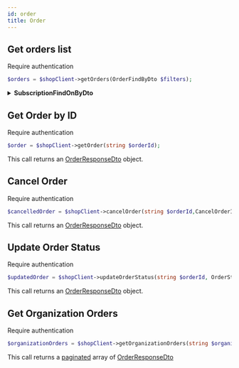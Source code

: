```yaml
---
id: order
title: Order
---
```


## Get orders list

<span class="badge badge--warning">Require authentication</span>

```php
$orders = $shopClient->getOrders(OrderFindByDto $filters);
```

<details>
<summary><b>SubscriptionFindOnByDto</b></summary>

|          Field           |             Type              | Required |                        Description                        |
| :----------------------: | :---------------------------: | :------: | :-------------------------------------------------------: |
|          **id**          |            string             |   :x:    |         Optional unique identifier of the order.          |
|         **type**         |      ShopProductTypeEnum      |   :x:    |    Optional type of product associated with the order.    |
|          **q**           |            string             |   :x:    |    Optional query string for searching within orders.     |
|         **date**         |            string             |   :x:    |           Optional specific date for the order.           |
|     **dateRangeMin**     |            string             |   :x:    | Optional minimum date range for searching within orders.  |
|     **dateRangeMax**     |            string             |   :x:    | Optional maximum date range for searching within orders.  |
| **scheduleDateRangeMin** |            string             |   :x:    |   Optional minimum scheduled date range for the order.    |
| **scheduleDateRangeMax** |            string             |   :x:    |   Optional maximum scheduled date range for the order.    |
|     **orderNumber**      |             float             |   :x:    |           Optional order number for the order.            |
|     **orderStatus**      |        OrderStatusEnum        |   :x:    |           Optional current status of the order.           |
|    **orderStatusTab**    |       OrderStatusEnum[]       |   :x:    |      Optional array of order statuses for filtering.      |
|      **customerId**      |            string             |   :x:    | Optional identifier of the customer who placed the order. |
|     **customerName**     |            string             |   :x:    |    Optional name of the customer who placed the order.    |
|    **meansOfPayment**    |            string             |   :x:    |       Optional means of payment used for the order.       |
|     **serviceType**      |  OrganizationServiceTypeEnum  |   :x:    |    Optional type of service associated with the order.    |
|        **amount**        |             float             |   :x:    |               Optional amount of the order.               |
|    **filterByUsage**     | OrganizationFilterByUsageEnum |   :x:    | Optional filter for usage type associated with the order. |
|         **sort**         |             ISort             |   :x:    |      Optional sorting parameters for the order list.      |

</details>

## Get Order by ID

<span class="badge badge--warning">Require authentication</span>

```php
$order = $shopClient->getOrder(string $orderId);
```

This call returns an [OrderResponseDto](../shop-types#OrderResponseDto) object.

## Cancel Order

<span class="badge badge--warning">Require authentication</span>

```php
$cancelledOrder = $shopClient->cancelOrder(string $orderId,CancelOrderInputDto $cancelOrderDates);
```

This call returns an [OrderResponseDto](../shop-types#OrderResponseDto) object.

## Update Order Status

<span class="badge badge--warning">Require authentication</span>

```php
$updatedOrder = $shopClient->updateOrderStatus(string $orderId, OrderStatusEnum $status);
```

This call returns an [OrderResponseDto](../shop-types#OrderResponseDto) object.

## Get Organization Orders

<span class="badge badge--warning">Require authentication</span>

```php
$organizationOrders = $shopClient->getOrganizationOrders(string $organizationId, OrderFindByDto $filters);
```

This call returns a [paginated](../pagination#pagination) array of [OrderResponseDto](../shop-types#OrderResponseDto)
